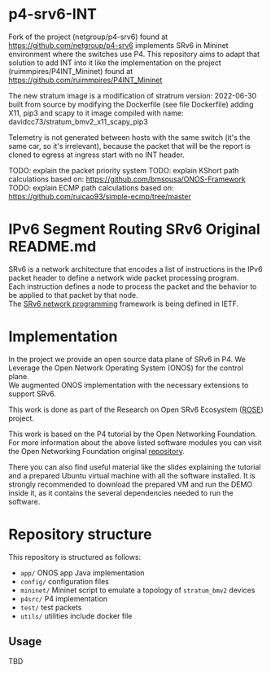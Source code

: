 # p4-srv6-INT
Fork of the project (netgroup/p4-srv6) found at https://github.com/netgroup/p4-srv6 implements SRv6 in Mininet environment where the switches use P4.
This repository aims to adapt that solution to add INT into it like the implementation on the project (ruimmpires/P4INT_Mininet) found at https://github.com/ruimmpires/P4INT_Mininet 

The new stratum image is a modification of stratrum version: 2022-06-30
built from source by modifying the Dockerfile (see file Dockerfile) adding X11, pip3 and scapy to it
image compiled with name:
davidcc73/stratum_bmv2_x11_scapy_pip3

Telemetry is not generated between hosts with the same switch (it's the same car, so it's irrelevant), because the packet that will be the report is cloned to egress at ingress start with no INT header.

TODO: explain the packet priority system
TODO: explain KShort path calculations based on: https://github.com/bmsousa/ONOS-Framework
TODO: explain ECMP path calculations based on: https://github.com/ruicao93/simple-ecmp/tree/master

# IPv6 Segment Routing SRv6  Original README.md<br/>
SRv6 is a network architecture that encodes a list of instructions in the IPv6 packet header to define a network wide packet processing program. <br/>
Each instruction defines a node to process the packet and the behavior to be applied to that packet by that node.<br/>
The [SRv6 network programming](https://tools.ietf.org/html/draft-ietf-spring-srv6-network-programming-24) framework is being defined in IETF.<br/>

# Implementation
In the project we provide an open source data plane of SRv6 in P4. We Leverage the Open Network Operating System (ONOS) for the control plane. <br/>
We augmented ONOS implementation with the necessary extensions to support SRv6. <br/>

This work is done as part of the Research on Open SRv6 Ecosystem ([ROSE](https://netgroup.github.io/rose/)) project. 

This work is based on the P4 tutorial by the Open Networking Foundation. For more information about the above listed software modules you can visit the Open Networking Foundation original [repository](https://github.com/opennetworkinglab/ngsdn-tutorial). <br/>

There you can also find useful material like the slides explaining the tutorial and a prepared Ubuntu virtual machine with all the software installed. It is strongly recommended to download the prepared VM and run the DEMO inside it, as it contains the several dependencies needed to run the software. <br/>


# Repository structure
This repository is structured as follows: <br/>
 * `app/` ONOS app Java implementation <br/>
 * `config/` configuration files <br/>
 * `mininet/` Mininet script to emulate a topology of `stratum_bmv2` devices <br/>
 * `p4src/` P4 implementation <br/>
 * `test/` test packets <br/>
 * `utils/` utilities include docker file <br/>

## Usage 
TBD 
<!--
In the section we show the steps needed to run the SRv6 micro SID demo, starting from the downloaded VM. <br/>

The demo runs on a mininet topology made up of fourteen P4 enabled switches (based on [bmv2](https://github.com/p4lang/behavioral-model) P4 software implementation) and two hosts that represent Site A and Site B. For this demo we rely on static routing for simplicity. <br/>
The Onos controller is used to configure the P4 software switches with the various table entries, e.g. SRv6 Micro SID routes, L2 forwarding entries, etc. <br/>

## DEMO commands
To ease the execution of the commands needed to setup the required software, we make use of the Makefile prepared by the ONF for their [P4 tutorial](https://github.com/opennetworkinglab/ngsdn-tutorial). <br/>

```
| Make command        | Description                                            | <br/>
|---------------------|------------------------------------------------------- | <br/>
| `make start`        | Runs ONOS and Mininet containers                       | <br/>
| `make onos-cli`     | Access the ONOS command line interface (CLI)           | <br/>
| `make app-build`    | Builds the tutorial app and pipeconf                   | <br/>
| `make app-reload`   | Load the app in ONOS                                   | <br/>
| `make mn-cli`       | Access the Mininet CLI                                 | <br/>
| `make netcfg`       | Pushes netcfg.json file (network config) to ONOS       | <br/>
| `make stop`         | Resets the tutorial environment                        | <br/>
 ```
 
## Detailed DEMO description

### 1. Start ONOS
In a terminal window, start the ONOS main process by running and connect to the logs: <br/>
```bash <br/>
$> make start <br/>
$> make onos-log <br/>
``` 
### 2. Build and load the application 
An application is provided to ONOS as an executable in .oar format. To build the source code contained in `app/` issue the following command: <br/>
```bash <br/>
$> make app-build <br/>
``` 
This will create the `srv6-uSID-1.0-SNAPSHOT.oar` application binary in the `app/target/` folder. <br/>
Moreover, it will compile the p4 code contained in `p4src` creating two output files: <br/>
- `bmv2.json` is the JSON description of the dataplane programmed in P4; <br/>
- `p4info.txt` contains the information about the southbound interface used by the controller to program the switches. <br/>
These two files are symlinked inside the `app/src/main/resources/` folder and used to build the application. <br/>
After the creation of the binary, we have to load it inside ONOS: <br/>

```bash
$> make app-reload <br/>
```
The app should now be registered in ONOS. <br/>

### 3. Push the network configuration to ONOS
ONOS gets its global network view thanks to a JSON configuration file in which it is possible to encode several information about the switch configuration. <br/>
This file is parsed at runtime by the application and it is needed to configure, e.g. the MAC addresses, SID and uSID addresses assigned to each P4 switch. <br/>
Let's push it to ONOS by prompting the following command: <br/>
```bash <br/>
$> make netcfg 
```
Now ONOS knows how to connect to the switches set up in mininet. <br/>

### 4. Insert the SRv6 micro SID routing directives
In a new window open the ONOS CLI with the following command: <br/>
```bash <br/>
$> make onos-cli <br/>
```
For the purpose of this DEMO, we statically configured the IPv6 routes of each router inside the `config/routing_tables.txt` file consisting of a list of `route-insert` commands. Also the uA Instructions are contained in the `config/ua-config.txt` in the form of a list of `uA-insert` commands. Configure them inside the switches by sourcing this file inside the CLI: <br/>
```bash 
onos-cli> source /config/routing_tables.txt
onos-cli> source /config/ua_config.txt
```
Then, we can insert the uSID routing directive to the the two end routers, one for the path H1 ===> H2 and one for the reverse path H2 ===> H1: <br/>

```bash <br/>
onos-cli> srv6-insert device:r1 fcbb:bb00:8:7:2:fd00:: 2001:1:2::1 <br/>
onos-cli> srv6-insert device:r2 fcbb:bb00:7:8:1:fd00:: 2001:1:1::1 <br/>
```
Essentially, these commands specify to the end routers (R1 and R2) to insert an SRv6 header with a list of SIDs. The first represents the list of uSID that the packet must traverse while the last is the IPv6 address of the host the packet is destined to.  <br/>
### 6. Test
Test the communication between the two hosts with ping inside mininet. <br/>
```bash <br/>
$> make mn-cli <br/>
mininet> h2 ping h1 <br/>
mininet> h1 ping h2 <br/>
```
The first pings will not work since the switch will not know how to reach the host at L2 layer. After learning on both paths it will work. <br/>
It is also possible to have a graphical representation of the running topology thanks to the ONOS web UI. Type in a browser `localhost:8181/onos/ui` and enter as user `onos` with password `rocks`. It will display the graphical representation of the topology. <br/>
Now, let's make some faster pings: 
```bash 
mininet> h1 ping h2 -i 0.1 
``` 
Then, return to the UI and press <br/>
* `h` to show the hosts <br/>
* `l` to display the nodes labels <br/>
* `a` a few times until it displays link utilization in packets per second <br/>
-->
